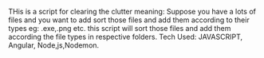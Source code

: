 THis is a script for clearing the clutter meaning:
Suppose you have a lots of files and you want to add sort those files and add them according to their types eg: .exe,.png etc.
this script will sort those files and add them according the file types in respective folders.
Tech Used: JAVASCRIPT, Angular, Node,js,Nodemon.
